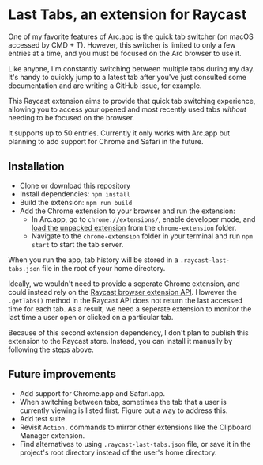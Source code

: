 # Last Tabs, an extension for Raycast

One of my favorite features of Arc.app is the quick tab switcher (on macOS accessed by CMD + T). However, this switcher is limited to only a few entries at a time, and you must be focused on the Arc browser to use it. 

Like anyone, I'm constantly switching between multiple tabs during my day. It's handy to quickly jump to a latest tab after you've just consulted some documentation and are writing a GitHub issue, for example. 

This Raycast extension aims to provide that quick tab switching experience, allowing you to access your opened and most recently used tabs _without_ needing to be focused on the browser. 

It supports up to 50 entries. Currently it only works with Arc.app but planning to add support for Chrome and Safari in the future.

## Installation

- Clone or download this repository
- Install dependencies: `npm install`
- Build the extension: `npm run build`
- Add the Chrome extension to your browser and run the extension: 
   - In Arc.app, go to `chrome://extensions/`, enable developer mode, and [load the unpacked extension](https://developer.chrome.com/docs/extensions/get-started/tutorial/hello-world) from the `chrome-extension` folder.
   - Navigate to the `chrome-extension` folder in your terminal and run `npm start` to start the tab server. 

When you run the app, tab history will be stored in a `.raycast-last-tabs.json` file in the root of your home directory. 

Ideally, we wouldn't need to provide a seperate Chrome extension, and could instead rely on the [Raycast browser extension API](https://developers.raycast.com/api-reference/browser-extension). However the `.getTabs()` method in the Raycast API does not return the last accessed time for each tab. As a result, we need a seperate extension to monitor the last time a user open or clicked on a particular tab. 

Because of this second extension dependency, I don't plan to publish this extension to the Raycast store. Instead, you can install it manually by following the steps above.

## Future improvements

- Add support for Chrome.app and Safari.app.
- When switching between tabs, sometimes the tab that a user is currently viewing is listed first. Figure out a way to address this.
- Add test suite.
- Revisit `Action.` commands to mirror other extensions like the Clipboard Manager extension.
- Find alternatives to using `.raycast-last-tabs.json` file, or save it in the project's root directory instead of the user's home directory.
